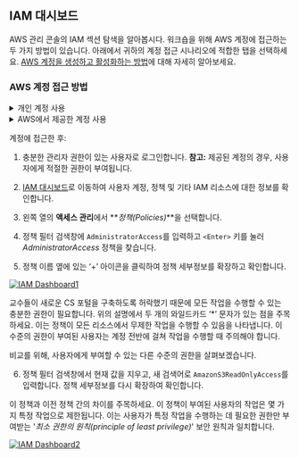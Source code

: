 ## IAM 대시보드

AWS 관리 콘솔의 IAM 섹션 탐색을 알아봅시다. 워크숍을 위해 AWS 계정에 접근하는 두 가지 방법이 있습니다. 아래에서 귀하의 계정 접근 시나리오에 적합한 탭을 선택하세요. [AWS 계정을 생성하고 활성화하는 방법](https://aws.amazon.com/ko/premiumsupport/knowledge-center/create-and-activate-aws-account/)에 대해 자세히 알아보세요.

### AWS 계정 접근 방법

<details>
  <summary>개인 계정 사용</summary>
  
  AWS 계정에 대한 접근 권한이 있는 경우 (즉, 제공되지 않은 개인 계정을 사용) 이 워크숍 기간 동안 계속해서 진행하십시오. **_중요_:** AWS 서비스를 사용하면 요금이 발생할 수 있습니다. [AWS 요금](https://aws.amazon.com/ko/pricing/)을 참조하여 IAM, VPC, S3와 같은 서비스를 사용할 때 발생할 수 있는 요금에 대해 검토하십시오.
  
</details>

<details>
  <summary>AWS에서 제공한 계정 사용</summary>
  
  강사로부터 워크숍을 완료하기 위한 AWS 계정이 제공됩니다. 이 계정은 제한적이며, 각 실습을 완료하기 위해 필요한 접근만 허용됩니다. 모든 비용은 AWS에서 부담하며, 워크숍이 완료된 후에는 더 이상 이 계정에 접근할 수 없습니다. 아래 지침을 따라 계정에 액세스하세요:
  
  1. [여기](https://portal.aws.training/)를 클릭하여 워크숍 스튜디오 포털에 접근하세요. 강사가 제공한 이벤트 액세스 코드를 코드 필드에 입력하세요.

  2. 올바른 코드를 입력하면 "로그인" 페이지로 이동됩니다. **이메일 일회성 비밀번호 (OTP)** 버튼을 클릭하세요.
  [![IAM Dashboard Account-2](https://static.us-east-1.prod.workshops.aws/public/856f008e-b000-462c-b14e-2b12e35d7697/static/images/sign-in-otp.png)](https://static.us-east-1.prod.workshops.aws/public/856f008e-b000-462c-b14e-2b12e35d7697/static/images/sign-in-otp.png)

  3. 이메일 계정을 입력하고 **비밀번호 전송** 버튼을 클릭하세요.
   [![IAM Dashboard Account-3](https://static.us-east-1.prod.workshops.aws/public/856f008e-b000-462c-b14e-2b12e35d7697/static/images/sign-in-email-account.png)](https://static.us-east-1.prod.workshops.aws/public/856f008e-b000-462c-b14e-2b12e35d7697/static/images/sign-in-email-account.png)
  
  4. 받은 편지함에 비밀번호가 도착할 때까지 몇 분 정도 기다리세요. **중요:** 스팸 또는 정크 폴더를 확인하여 이메일이 거기에 도착하지 않았는지 확인하세요. 이메일은 `no-reply@us-east-1.otp.signin.aws.training`과 비슷한 주소에서 발송됩니다.
  5. 이메일을 열고 일회성 비밀번호를 복사한 다음, 12자리 값을 비밀번호 필드에 붙여 넣으세요.
  [![IAM Dashboard Account-5](https://static.us-east-1.prod.workshops.aws/public/856f008e-b000-462c-b14e-2b12e35d7697/static/images/sign-in-passcode-entry.png)](https://static.us-east-1.prod.workshops.aws/public/856f008e-b000-462c-b14e-2b12e35d7697/static/images/sign-in-passcode-entry.png)

  6. 다음 화면에서 **이용 약관 동의** 박스를 체크하세요.

  7. 왼쪽 화면에서 **AWS 콘솔 열기** 버튼을 클릭하세요. 그러면 새 탭이 열리고 AWS 관리 콘솔로 이동됩니다.
  [![IAM Dashboard Account-7](https://static.us-east-1.prod.workshops.aws/public/856f008e-b000-462c-b14e-2b12e35d7697/static/images/sign-in-mgmt-console.png)](https://static.us-east-1.prod.workshops.aws/public/856f008e-b000-462c-b14e-2b12e35d7697/static/images/sign-in-mgmt-console.png)

  축하합니다! 이제 실습을 위한 준비가 되었습니다!

</details>

계정에 접근한 후:

1. 충분한 관리자 권한이 있는 사용자로 로그인합니다.
   **참고:** 제공된 계정의 경우, 사용자에게 적절한 권한이 부여됩니다.

2. [IAM 대시보드](https://us-east-1.console.aws.amazon.com/iamv2/home?region=us-east-1#/home)로 이동하여 사용자 계정, 정책 및 기타 IAM 리소스에 대한 정보를 확인합니다.

3. 왼쪽 열의 **액세스 관리**에서 **_정책(Policies)_**을 선택합니다.

4. 정책 필터 검색창에 `AdministratorAccess`를 입력하고 `<Enter>` 키를 눌러 _AdministratorAccess_ 정책을 찾습니다.

5. 정책 이름 옆에 있는 ‘+’ 아이콘을 클릭하여 정책 세부정보를 확장하고 확인합니다.


[![IAM Dashboard1](https://static.us-east-1.prod.workshops.aws/public/856f008e-b000-462c-b14e-2b12e35d7697/static/images/iam/IAM-dashboard-AdministatorAccess-policy-1.png)](https://static.us-east-1.prod.workshops.aws/public/856f008e-b000-462c-b14e-2b12e35d7697/static/images/iam/IAM-dashboard-AdministatorAccess-policy-1.png)


교수들이 새로운 CS 포털을 구축하도록 허락했기 때문에 모든 작업을 수행할 수 있는 충분한 권한이 필요합니다. 위의 설명에서 두 개의 와일드카드 ‘*’ 문자가 있는 점을 주목하세요. 이는 정책이 모든 리소스에서 무제한 작업을 수행할 수 있음을 나타냅니다. 이 수준의 권한이 부여된 사용자는 계정 전반에 걸쳐 작업을 수행할 때 주의해야 합니다.

비교를 위해, 사용자에게 부여할 수 있는 다른 수준의 권한을 살펴보겠습니다.

6. 정책 필터 검색창에서 현재 값을 지우고, 새 검색어로 `AmazonS3ReadOnlyAccess`를 입력합니다. 정책 세부정보를 다시 확장하여 확인합니다.

이 정책과 이전 정책 간의 차이를 주목하세요. 이 정책이 부여된 사용자의 작업은 몇 가지 특정 작업으로 제한됩니다. 이는 사용자가 특정 작업을 수행하는 데 필요한 권한만 부여받는 '_최소 권한의 원칙(principle of least privilege)_' 보안 원칙과 일치합니다.

[![IAM Dashboard2](https://static.us-east-1.prod.workshops.aws/public/856f008e-b000-462c-b14e-2b12e35d7697/static/images/iam/IAM-dashboard-AmazonS3ReadOnlyAccess-v2.png)](https://static.us-east-1.prod.workshops.aws/public/856f008e-b000-462c-b14e-2b12e35d7697/static/images/iam/IAM-dashboard-AmazonS3ReadOnlyAccess-v2.png)